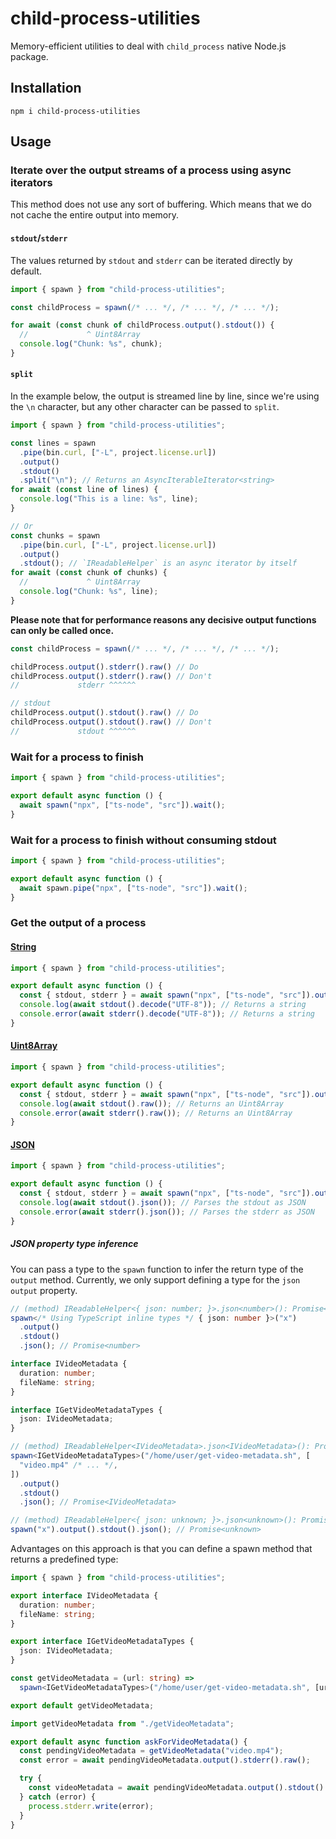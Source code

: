 # child-process-utilities

Memory-efficient utilities to deal with `child_process` native Node.js package.

## Installation

```
npm i child-process-utilities
```

## Usage

### Iterate over the output streams of a process using async iterators

This method does not use any sort of buffering. Which means that we do not cache the entire output into memory.

#### `stdout`/`stderr`

The values returned by `stdout` and `stderr` can be iterated directly by default.

```ts
import { spawn } from "child-process-utilities";

const childProcess = spawn(/* ... */, /* ... */, /* ... */);

for await (const chunk of childProcess.output().stdout()) {
  //             ^ Uint8Array
  console.log("Chunk: %s", chunk);
}
```

#### `split`

In the example below, the output is streamed line by line, since we're using the `\n` character, but any other character can be passed to `split`.

```ts
import { spawn } from "child-process-utilities";

const lines = spawn
  .pipe(bin.curl, ["-L", project.license.url])
  .output()
  .stdout()
  .split("\n"); // Returns an AsyncIterableIterator<string>
for await (const line of lines) {
  console.log("This is a line: %s", line);
}

// Or
const chunks = spawn
  .pipe(bin.curl, ["-L", project.license.url])
  .output()
  .stdout(); // `IReadableHelper` is an async iterator by itself
for await (const chunk of chunks) {
  //             ^ Uint8Array
  console.log("Chunk: %s", line);
}
```

**Please note that for performance reasons any decisive output functions can only be called once.**

```ts
const childProcess = spawn(/* ... */, /* ... */, /* ... */);

childProcess.output().stderr().raw() // Do
childProcess.output().stderr().raw() // Don't
//             stderr ^^^^^^

// stdout
childProcess.output().stdout().raw() // Do
childProcess.output().stdout().raw() // Don't
//             stdout ^^^^^^
```

### Wait for a process to finish

```ts
import { spawn } from "child-process-utilities";

export default async function () {
  await spawn("npx", ["ts-node", "src"]).wait();
}
```

### Wait for a process to finish without consuming stdout

```ts
import { spawn } from "child-process-utilities";

export default async function () {
  await spawn.pipe("npx", ["ts-node", "src"]).wait();
}
```

### Get the output of a process

#### [String](https://developer.mozilla.org/en-US/docs/Web/JavaScript/Reference/Global_Objects/String)

```ts
import { spawn } from "child-process-utilities";

export default async function () {
  const { stdout, stderr } = await spawn("npx", ["ts-node", "src"]).output();
  console.log(await stdout().decode("UTF-8")); // Returns a string
  console.error(await stderr().decode("UTF-8")); // Returns a string
}
```

#### [Uint8Array](https://developer.mozilla.org/en-US/docs/Web/JavaScript/Reference/Global_Objects/Uint8Array)

```ts
import { spawn } from "child-process-utilities";

export default async function () {
  const { stdout, stderr } = await spawn("npx", ["ts-node", "src"]).output();
  console.log(await stdout().raw()); // Returns an Uint8Array
  console.error(await stderr().raw()); // Returns an Uint8Array
}
```

#### [JSON](https://www.json.org/json-en.html)

```ts
import { spawn } from "child-process-utilities";

export default async function () {
  const { stdout, stderr } = await spawn("npx", ["ts-node", "src"]).output();
  console.log(await stdout().json()); // Parses the stdout as JSON
  console.error(await stderr().json()); // Parses the stderr as JSON
}
```

##### JSON property type inference

You can pass a type to the `spawn` function to infer the return type of the `output` method. Currently, we only support defining a type for the `json` `output` property.

```ts
// (method) IReadableHelper<{ json: number; }>.json<number>(): Promise<number>
spawn</* Using TypeScript inline types */ { json: number }>("x")
  .output()
  .stdout()
  .json(); // Promise<number>

interface IVideoMetadata {
  duration: number;
  fileName: string;
}

interface IGetVideoMetadataTypes {
  json: IVideoMetadata;
}

// (method) IReadableHelper<IVideoMetadata>.json<IVideoMetadata>(): Promise<IVideoMetadata>
spawn<IGetVideoMetadataTypes>("/home/user/get-video-metadata.sh", [
  "video.mp4" /* ... */,
])
  .output()
  .stdout()
  .json(); // Promise<IVideoMetadata>

// (method) IReadableHelper<{ json: unknown; }>.json<unknown>(): Promise<unknown>
spawn("x").output().stdout().json(); // Promise<unknown>
```

Advantages on this approach is that you can define a spawn method that returns a predefined type:

```ts
import { spawn } from "child-process-utilities";

export interface IVideoMetadata {
  duration: number;
  fileName: string;
}

export interface IGetVideoMetadataTypes {
  json: IVideoMetadata;
}

const getVideoMetadata = (url: string) =>
  spawn<IGetVideoMetadataTypes>("/home/user/get-video-metadata.sh", [url]);

export default getVideoMetadata;
```

```ts
import getVideoMetadata from "./getVideoMetadata";

export default async function askForVideoMetadata() {
  const pendingVideoMetadata = getVideoMetadata("video.mp4");
  const error = await pendingVideoMetadata.output().stderr().raw();

  try {
    const videoMetadata = await pendingVideoMetadata.output().stdout().json();
  } catch (error) {
    process.stderr.write(error);
  }
}
```
